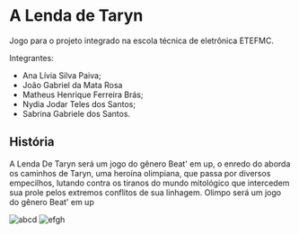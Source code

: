 # A Lenda de Taryn
Jogo para o projeto integrado na escola técnica de eletrônica ETEFMC.

Integrantes:
- Ana Lívia Silva Paiva;
-  João Gabriel da Mata Rosa
-   Matheus Henrique Ferreira Brás;
-   Nydia Jodar Teles dos Santos;
-   Sabrina Gabriele dos Santos.

## História 

A Lenda De Taryn será um jogo do gênero Beat' em up, o enredo do aborda os caminhos de Taryn, uma heroína olimpiana, que passa por diversos empecilhos, lutando contra os tiranos do mundo mitológico que intercedem sua prole pelos extremos conflitos de sua linhagem. Olimpo será um jogo do gênero Beat' em up


![abcd](https://user-images.githubusercontent.com/98633309/159924739-c9715778-70af-4d3d-a557-ddb624d91aed.gif)
![efgh](https://user-images.githubusercontent.com/98633309/159925103-7407caad-2c95-4a04-958e-aa574f05930f.gif)
